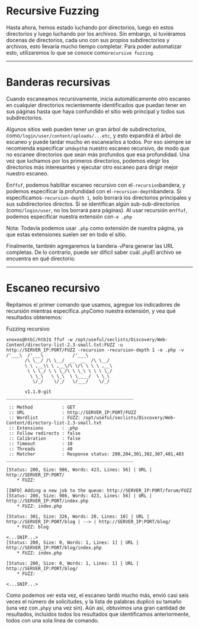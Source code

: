 # Recursive Fuzzing

Hasta ahora, hemos estado luchando por directorios, luego en estos directorios y luego luchando por los archivos. Sin embargo, si tuviéramos docenas de directorios, cada uno con sus propios subdirectorios y archivos, esto llevaría mucho tiempo completar. Para poder automatizar esto, utilizaremos lo que se conoce como`recursive fuzzing`.

---

# **Banderas recursivas**

Cuando escaneamos recursivamente, inicia automáticamente otro escaneo en cualquier directorios recientemente identificados que puedan tener en sus páginas hasta que haya confundido el sitio web principal y todos sus subdirectorios.

Algunos sitios web pueden tener un gran árbol de subdirectorios, como`/login/user/content/uploads/...etc`, y esto expandirá el árbol de escaneo y puede tardar mucho en escanearlos a todos. Por eso siempre se recomienda especificar un`depth`a nuestro escaneo recursivo, de modo que no escanee directorios que sean más profundos que esa profundidad. Una vez que luchamos por los primeros directorios, podemos elegir los directorios más interesantes y ejecutar otro escaneo para dirigir mejor nuestro escaneo.

En`ffuf`, podemos habilitar escaneo recursivo con el`-recursion`bandera, y podemos especificar la profundidad con el`-recursion-depth`bandera. Si especificamos`-recursion-depth 1`, solo borrará los directorios principales y sus subdirectorios directos. Si se identifican algún sub-sub-directorios (como`/login/user`, no los borrará para páginas). Al usar recursión en`ffuf`, podemos especificar nuestra extensión con`-e .php`

Nota: Todavía podemos usar `.php` como extensión de nuestra página, ya que estas extensiones suelen ser en todo el sitio.

Finalmente, también agregaremos la bandera`-v`Para generar las URL completas. De lo contrario, puede ser difícil saber cuál`.php`El archivo se encuentra en qué directorio.

---

# **Escaneo recursivo**

Repitamos el primer comando que usamos, agregue los indicadores de recursión mientras especifica`.php`Como nuestra extensión, y vea qué resultados obtenemos:

Fuzzing recursivo

```
xnoxos@htb[/htb]$ ffuf -w /opt/useful/seclists/Discovery/Web-Content/directory-list-2.3-small.txt:FUZZ -u http://SERVER_IP:PORT/FUZZ -recursion -recursion-depth 1 -e .php -v        /'___\  /'___\           /'___\
       /\ \__/ /\ \__/  __  __  /\ \__/
       \ \ ,__\\ \ ,__\/\ \/\ \ \ \ ,__\
        \ \ \_/ \ \ \_/\ \ \_\ \ \ \ \_/
         \ \_\   \ \_\  \ \____/  \ \_\
          \/_/    \/_/   \/___/    \/_/

       v1.1.0-git
________________________________________________

 :: Method           : GET
 :: URL              : http://SERVER_IP:PORT/FUZZ
 :: Wordlist         : FUZZ: /opt/useful/seclists/Discovery/Web-Content/directory-list-2.3-small.txt
 :: Extensions       : .php
 :: Follow redirects : false
 :: Calibration      : false
 :: Timeout          : 10
 :: Threads          : 40
 :: Matcher          : Response status: 200,204,301,302,307,401,403
________________________________________________

[Status: 200, Size: 986, Words: 423, Lines: 56] | URL | http://SERVER_IP:PORT/
    * FUZZ:

[INFO] Adding a new job to the queue: http://SERVER_IP:PORT/forum/FUZZ
[Status: 200, Size: 986, Words: 423, Lines: 56] | URL | http://SERVER_IP:PORT/index.php
    * FUZZ: index.php

[Status: 301, Size: 326, Words: 20, Lines: 10] | URL | http://SERVER_IP:PORT/blog | --> | http://SERVER_IP:PORT/blog/
    * FUZZ: blog

<...SNIP...>
[Status: 200, Size: 0, Words: 1, Lines: 1] | URL | http://SERVER_IP:PORT/blog/index.php
    * FUZZ: index.php

[Status: 200, Size: 0, Words: 1, Lines: 1] | URL | http://SERVER_IP:PORT/blog/
    * FUZZ:

<...SNIP...>

```

Como podemos ver esta vez, el escaneo tardó mucho más, envió casi seis veces el número de solicitudes, y la lista de palabras duplicó su tamaño (una vez con`.php`y una vez sin). Aún así, obtuvimos una gran cantidad de resultados, incluidos todos los resultados que identificamos anteriormente, todos con una sola línea de comando.